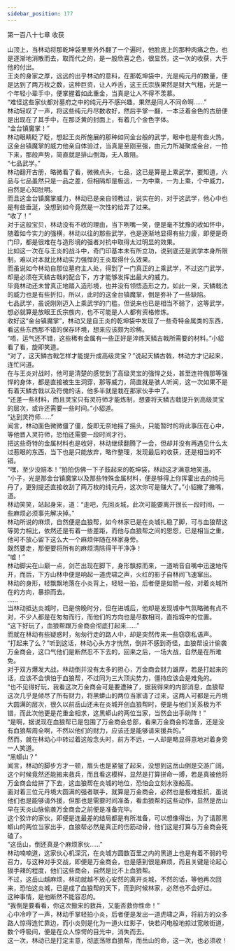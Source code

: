 ```yaml
---
sidebar_position: 177
---
```

 第一百八十七章 收获


山顶上，当林动将那乾坤袋里里外外翻了一个遍时，他脸庞上的那种肉痛之色，也是逐渐地消散而去，取而代之的，是一股欣喜之色，很显然，这一次的收获，大于他的付出。  
王炎的身家之厚，远远的出乎林动的意料，在那乾坤袋中，光是纯元丹的数量，便是达到了两万枚之数，这种巨资，让人咋舌，这王氏宗族果然是财大气粗，光是一个年轻小辈手中，便掌握着如此重金，当真是让人不得不羡慕。  
“难怪这些家伙都对墓府之中的纯元丹不感兴趣，果然是同人不同命啊……”  
林动轻叹了一声，将这些纯元丹尽数收好，然后手掌一翻，一本泛着金色的古册便是出现在了其手中，在那泛黄的封面上，有着几个金色字体。  
“金台镇魔掌！”  
林动眼睛眨了眨，想起王炎所施展的那种如同金台般的武学，眼中也是有些火热，这金台镇魔掌的威力他亲自体验过，当真是至刚至强，由元力所凝聚成金台，一拍下来，那般声势，简直就是排山倒海，无人敢阻。  
“七品武学。”  
林动翻开古册，略微看了看，微微点头，七品，这已是算是上乘武学，要知道，六品与七品虽然只是一品之差，但相隔却是极远，一为中乘，一为上乘，个中威力，自然是心知肚明。  
而且这金台镇魔掌威力，林动已是亲自领教过，说实在的，对于这武学，他心中也是有些垂涎，没想到如今竟然是一次性的给弄了过来。  
“收了！”  
对于这般宝贝，林动没有不收的理由，当下咧嘴一笑，便是毫不犹豫的收如怀中，随着如今实力的强横，林动以往的那些武学，也是逐渐地显得有些力疲，即便是奇门印，都是很难在与造形境的强者对抗中取得太过明显的效果。  
比如这一次在与王炎的战斗中，奇门印基本未有所立功，说到底还是武学本身所限制，难以对本就比林动实力强悍的王炎取得什么效果。  
而虽说如今林动自那位墓府主人处，得到了一门真正的上乘武学，不过这门武学，却是必须在天鳞古戟的配合下，方才能够发挥出最大的威力。  
毕竟林动还未曾真正地踏入造形境，也并没有领悟造形之力，如此一来，天鳞戟法的威力也是有些折扣，所以，此时的这金台镇魔掌，倒是弥补了一些缺陷。  
七品武学，虽说刚刚迈入上乘武学的门槛，但说来也已是相当不弱了，这等武学，想必就算是放眼王氏宗族内，也不可能是人人都有资格修炼。  
收好这“金台镇魔掌”，林动又是自王炎的乾坤袋中发现了一些奇特金属类的东西，看这些东西那不错的保存环境，想来应该颇为珍稀。  
“唔，运气还不错，这些稀有金属有一些正好是淬炼天鳞古戟所需要的材料。”小貂看了看，旋即笑道。  
“对了，这天鳞古戟怎样才能提升成高级灵宝？”说起天鳞古戟，林动方才记起来，连忙问道。  
在与王炎对战时，他可是清楚的感觉到了高级灵宝的强悍之处，甚至连符傀那等强悍的身体，都是直接被生生洞穿，那等威力，简直就是骇人听闻，这一次如果不是有着天鳞古戟以及符傀的话，他多半就是栽在那家伙手中了。  
“还差一些材料，而且灵宝只有灵符师才能炼制，想要将天鳞古戟提升到高级灵宝的层次，或许还需要一些时间。”小貂道。  
“达到灵符师……”  
闻言，林动面色微微僵了僵，旋即无奈地摇了摇头，只能暂时的将此事压在心中，等他晋入灵符师，恐怕还需要一段时间才行。  
把这些奇特的金属材料也是收好，林动继续翻腾了一会，但却并没有再遇见什么太过惹眼的东西，当下也是只能放弃，略作整理，发现最后的收获，还是相当的不错。  
“嘿，至少没赔本！”拍拍仿佛一下子鼓起来的乾坤袋，林动这才满意地笑道。  
“小子，光是那金台镇魔掌以及那些特殊金属材料，便是够得上你挥霍出去的纯元丹了，更别提还直接收刮了两万枚的纯元丹，这次你可是赚大了。”小貂撇了撇嘴，道。  
林动笑笑，站起身来，道：“走吧，先回炎城，此次可能要离开很长一段时间，一些麻烦必须事先解决掉。”  
林动所说的麻烦，自然便是血狼帮，如今林家已是在炎城扎稳了脚，可与血狼帮这等势力相比，依然还是有着一些差距，而他与血狼帮之间的恩怨，已是相当之重，他可不放心留下这么大一个麻烦伴随在林家身旁。  
既然要走，那便要将所有的麻烦清除得干干净净！  
“嘘！”  
林动脚尖在山巅一点，剑芒出现在脚下，身形飘掠而来，一道哨音自嘴中迅速地传开，而后，下方山林中便是响起一道虎啸之声，火红的影子自林间飞速窜出。  
林动的身形，轻飘飘地落在小炎背上，轻轻一拍，后者便是如箭一般，对着炎城所在的方向，暴掠而去。  
……  
当林动抵达炎城时，已是傍晚时分，但在进城后，他却是发现城中气氛略微有点不对，不少人都是在匆匆而行，而他们的方向也是尽数相同，直指城中的位置。  
“这下好玩了，血狼帮跟万金商会彻底打起来……”  
而就在林动有些疑惑时，匆匆行走的路人中，却是突然传来一些窃窃私语声。  
“打起来了么？”听到这话，林动心头方才恍然，倒并不感到奇怪，血狼帮设计偷袭万金商会，这口气他们是断然忍不下去的，回来之后，一场大战，自然是在所难免。  
对于双方爆发大战，林动倒并没有太多的担心，万金商会财力雄厚，若是打起来的话，应该不会惧怕于血狼帮，不过同为三大顶尖势力，僵持应该会是难免的。  
“也不见得好玩，我看这次万金商会可是要遭殃了，据我得来的内部消息，血狼帮这次几乎是倾尽了所有财力，将黑蟒山的两位当家请了过来，这两人可都是元丹境大圆满的层次，很久以前岳山还未在炎城开创血狼帮时，便是与他们关系极为不错，而此次他更是花重金相求，这黑蟒山的两位当家，当然会出手助阵！”  
“是啊，据说现在血狼帮已是包围了万金商会总部，看来万金商会的准备，还是没有血狼帮周全啊，不然以他们的财力，应该还是能够请来援兵的。”  
然而，就在林动心中转过着这般念头时，前方不远，一人却是略显得意地对着身旁一人笑道。  
“黑蟒山？”  
闻言，林动的脚步方才一顿，眉头也是紧皱了起来，没想到这岳山倒是交游广阔，这个时候竟然还能搬来救兵，而且看这模样，显然是打算拼命一搏，若是真被他将万金商会给拼了下去，这血狼帮在炎城的地位，恐怕会立刻水涨船高。  
面对着三位元丹境大圆满的强者联手，就算是万金商会，必然也是极难抵抗，虽说他们也是能够请外援，但那也是需要时间准备，看血狼帮的这些动作，显然是岳山早在天炎山脉偷袭万金商会之前便是准备完毕。  
这个狡诈的家伙，即便是连最差的结局都是有所准备，可以想像得出，为了请那黑蟒山的两位当家出手，血狼帮必然是真正的伤筋动骨，他们这是打算与万金商会死磕了。  
“这岳山，倒还真是个麻烦家伙……”  
林动喃喃道，这家伙心机深沉，在炎城方圆数百里之内的黑道上也是有着不弱的号召力，与这种对手交战，即便是万金商会，也是感到很是麻烦，而且关键是论起心狠手辣的程度，他们这些商会，自然是比不上血狼帮。  
不过，这岳山越麻烦，林动就越不放心安然的离开炎城，不然的话，等他再次回来，恐怕这炎城，已是成了血狼帮的天下，而到时候林家，必然也不会好过。  
这种事情，是他断然不能容忍的。  
“我倒是要看看，你这次搬来的救兵，又能否救你性命！”  
心中冷哼了一声，林动手掌轻拍小炎，后者便是发出一道虎啸之声，将前方的众多路人惊得连忙靠边，而小炎则是化为一道火红影子，快若闪电般地掠过宽敞街道，数个呼吸间，便是在众人惊愕的目光中，消失而去。  
这一次，林动已是打定主意，彻底荡除血狼帮，而岳山的命，这一次，也必须收！  
  
  
